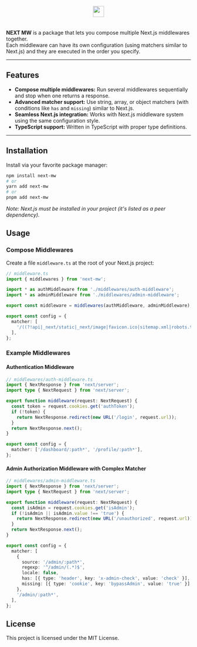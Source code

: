 <div style="display:flex;justify-content:center;align-items:center">
  <img src="https://next-mw-docs.vercel.app/logo-light.png" style="height:30px;margin-bottom:20px;" />
</div>

**NEXT MW** is a package that lets you compose multiple Next.js middlewares together.  
Each middleware can have its own configuration (using matchers similar to Next.js) and they are executed in the order you specify.

---

## Features

- **Compose multiple middlewares:** Run several middlewares sequentially and stop when one returns a response.
- **Advanced matcher support:** Use string, array, or object matchers (with conditions like `has` and `missing`) similar to Next.js.
- **Seamless Next.js integration:** Works with Next.js middleware system using the same configuration style.
- **TypeScript support:** Written in TypeScript with proper type definitions.

---

## Installation

Install via your favorite package manager:

```bash
npm install next-mw
# or
yarn add next-mw
# or
pnpm add next-mw
```

_Note: Next.js must be installed in your project (it's listed as a peer dependency)._

## Usage

### Compose Middlewares

Create a file `middleware.ts` at the root of your Next.js project:

```typescript
// middleware.ts
import { middlewares } from 'next-mw';

import * as authMiddleware from './middlewares/auth-middleware';
import * as adminMiddleware from './middlewares/admin-middleware';

export const middleware = middlewares(authMiddleware, adminMiddleware);

export const config = {
  matcher: [
    '/((?!api|_next/static|_next/image|favicon.ico|sitemap.xml|robots.txt).*)',
  ],
};
```

### Example Middlewares

#### Authentication Middleware

```typescript
// middlewares/auth-middleware.ts
import { NextResponse } from 'next/server';
import type { NextRequest } from 'next/server';

export function middleware(request: NextRequest) {
  const token = request.cookies.get('authToken');
  if (!token) {
    return NextResponse.redirect(new URL('/login', request.url));
  }
  return NextResponse.next();
}

export const config = {
  matcher: ['/dashboard/:path*', '/profile/:path*'],
};
```

#### Admin Authorization Middleware with Complex Matcher

```typescript
// middlewares/admin-middleware.ts
import { NextResponse } from 'next/server';
import type { NextRequest } from 'next/server';

export function middleware(request: NextRequest) {
  const isAdmin = request.cookies.get('isAdmin');
  if (!isAdmin || isAdmin.value !== 'true') {
    return NextResponse.redirect(new URL('/unauthorized', request.url));
  }
  return NextResponse.next();
}

export const config = {
  matcher: [
    {
      source: '/admin/:path*',
      regexp: '^/admin/(.*)$',
      locale: false,
      has: [{ type: 'header', key: 'x-admin-check', value: 'check' }],
      missing: [{ type: 'cookie', key: 'bypassAdmin', value: 'true' }],
    },
    '/admin/:path*',
  ],
};
```

## License

This project is licensed under the MIT License.
